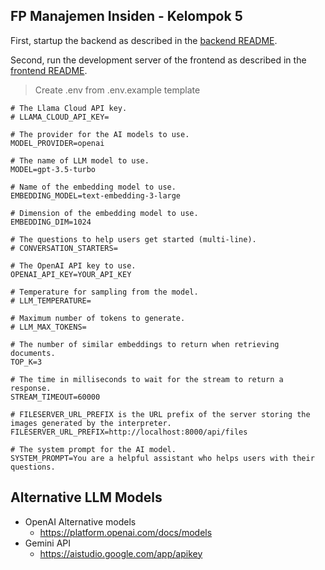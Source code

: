 ## FP Manajemen Insiden - Kelompok 5

First, startup the backend as described in the [backend README](./backend/README.md).

Second, run the development server of the frontend as described in the [frontend README](./frontend/README.md).

> Create .env from .env.example template
```env
# The Llama Cloud API key.
# LLAMA_CLOUD_API_KEY=

# The provider for the AI models to use.
MODEL_PROVIDER=openai

# The name of LLM model to use.
MODEL=gpt-3.5-turbo

# Name of the embedding model to use.
EMBEDDING_MODEL=text-embedding-3-large

# Dimension of the embedding model to use.
EMBEDDING_DIM=1024

# The questions to help users get started (multi-line).
# CONVERSATION_STARTERS=

# The OpenAI API key to use.
OPENAI_API_KEY=YOUR_API_KEY

# Temperature for sampling from the model.
# LLM_TEMPERATURE=

# Maximum number of tokens to generate.
# LLM_MAX_TOKENS=

# The number of similar embeddings to return when retrieving documents.
TOP_K=3

# The time in milliseconds to wait for the stream to return a response.
STREAM_TIMEOUT=60000

# FILESERVER_URL_PREFIX is the URL prefix of the server storing the images generated by the interpreter.
FILESERVER_URL_PREFIX=http://localhost:8000/api/files

# The system prompt for the AI model.
SYSTEM_PROMPT=You are a helpful assistant who helps users with their questions.
```

## Alternative LLM Models
- OpenAI Alternative models
  - https://platform.openai.com/docs/models
- Gemini API
  - https://aistudio.google.com/app/apikey
